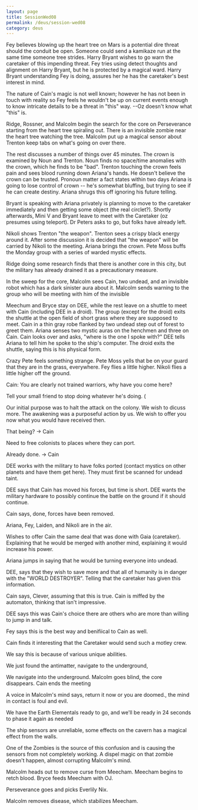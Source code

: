 ```yaml
---
layout: page
title: SessionWed08
permalink: /deus/session-wed08
category: deus
---
```

Fey believes blowing up the heart tree on Mars is a potential dire threat should the conduit be open.  Someone could send a kamikaze run at the same time someone tree strides.  Harry Bryant wishes to go warn the caretaker of this impending threat.  Fey tries using detect thoughts and alignment on Harry Bryant, but he is protected by a magical ward.  Harry Bryant understanding Fey is doing, assures her he has the caretaker's best interest in mind.

The nature of Cain's magic is not well known; however he has not been in touch with reality so Fey feels he wouldn't be up on current events enough to know intricate details to be a threat in "this" way.  --Oz doesn't know what "this" is.

Ridge, Rossner, and Malcolm begin the search for the core on Perseverance starting from the heart tree spiraling out.  There is an invisible zombie near the heart tree watching the tree.  Malcolm put up a magical sensor about Trenton keep tabs on what's going on over there.

The rest discusses a number of things over 45 minutes.  The crown is examined by Noun and Trenton.  Noun finds no space/time anomalies with the crown, which he finds to be "bad".  Trenton touching the crown feels pain and sees blood running down Ariana's hands.  He doesn't believe the crown can be trusted.  Pronoun matter a fact states within two days Ariana is going to lose control of crown -- he's somewhat bluffing, but trying to see if he can create destiny.  Ariana shrugs this off ignoring his future telling.

Bryant is speaking with Ariana privately is planning to move to the caretaker immediately and then getting some object (the real circlet?).  Shortly afterwards, Mini V and Bryant leave to meet with the Caretaker (oz presumes using teleport).  Dr Peters asks to go, but folks have already left.

Nikoli shows Trenton "the weapon".  Trenton sees a crispy black energy around it.  After some discussion it is decided that "the weapon" will be carried by Nikoli to the meeting.  Ariana brings the crown.  Pete Moss buffs the Monday group with a series of warded mystic effects.

Ridge doing some research finds that there is another core in this city, but the military has already drained it as a precautionary measure.

In the sweep for the core, Malcolm sees Cain, two undead, and an invisible robot which has a dark sinister aura about it.  Malcolm sends warning to the group who will be meeting with him of the invisible

Meechum and Bryce stay on DEE, while the rest leave on a shuttle to meet with Cain (including DEE in a droid).  The group (except for the droid) exits the shuttle at the open field of short grass where they are supposed to meet.  Cain in a thin gray robe flanked by two undead step out of forest to greet them.  Ariana senses two mystic auras on the henchmen and three on Cain.  Cain looks over and asks, "where is the one I spoke with?"   DEE tells Ariana to tell him he spoke to the ship's computer.  The droid exits the shuttle, saying this is his physical form.

Crazy Pete feels something strange.  Pete Moss yells that be on your guard that they are in the grass, everywhere.  Fey flies a little higher.  Nikoli flies a little higher off the ground.

Cain: You are clearly not trained warriors, why have you come here?

Tell your small friend to stop doing whatever he's doing.  (

Our initial purpose was to halt the attack on the colony.  We wish to dicuss more.  The awakening was a purposeful action by us.  We wish to offer you now what you would have received then.

That being?  -&gt; Cain

Need to free colonists to places where they can port.

Already done.  -&gt; Cain

DEE works with the military to have folks ported (contact mystics on other planets and have them get here).  They must first be scanned for undead taint.

DEE says that Cain has moved his forces, but time is short.  DEE wants the military hardware to possibly continue the battle on the ground if it should continue.

Cain says, done, forces have been removed.

Ariana, Fey, Laiden, and Nikoli are in the air.

Wishes to offer Cain the same deal that was done with Gaia (caretaker).  Explaining that he would be merged with another mind, explaining it would increase his power.

Ariana jumps in saying that he would be turning everyone into undead.

DEE, says that they wish to save more and that all of humanity is in danger with the "WORLD DESTROYER".  Telling that the caretaker has given this information.

Cain says, Clever, assuming that this is true.  Cain is miffed by the automaton, thinking that isn't impressive.

DEE says this was Cain's choice there are others who are more than willing to jump in and talk.

Fey says this is the best way and benifiical to Cain as well.

Cain finds it interesting that the Caretaker would send such a motley crew.

We say this is because of various unique abilities.


We just found the antimatter, navigate to the underground,

We navigate into the underground.  Malcolm goes blind, the core disappears.  Cain ends the meeting

A voice in Malcolm's mind says, return it now or you are doomed., the mind in contact is foul and evil.

We have the Earth Elementals ready to go, and we'll be ready in 24 seconds to phase it again as needed

The ship sensors are unreliable, some effects on the cavern has a magical effect from the walls.

One of the Zombies is the source of this confusion and is causing the sensors from not completely working.  A dispel magic on that zombie doesn't happen, almost corrupting Malcolm's mind.

Malcolm heads out to remove curse from Meecham.  Meecham begins to retch blood.  Bryce feeds Meecham with OJ.

Perseverance goes and picks Everlily Nix.

Malcolm removes disease, which stabilizes Meecham.
